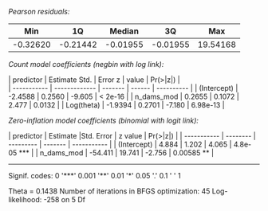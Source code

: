 *Pearson residuals:*

|     Min |      1Q  |  Median  |     3Q   |    Max   |
| ------- | -------- | -------- | -------- | -------- |
|-0.32620 | -0.21442 | -0.01955 | -0.01955 | 19.54168 |

*Count model coefficients (negbin with log link):*

| predictor   | Estimate Std. | Error z | value  | Pr(>|z|)   |    
| ----------- | ------------- | ------- | ------ | ---------- |
| (Intercept) |  -2.4588      | 0.2560  | -9.605 | < 2e-16    |
| n_dams_mod  |   0.2655      |  0.1072 |  2.477 | 0.0132     |
| Log(theta)  | -1.9394       | 0.2701  | -7.180 | 6.98e-13   |

*Zero-inflation model coefficients (binomial with logit link):*

| predictor   | Estimate |Std. Error | z value | Pr(>|z|)    |
| ----------- | -------- | --------- | ------- | ----------- |
| (Intercept) |   4.884  | 1.202     | 4.065   | 4.8e-05 \*\*\* |
| n_dams_mod  | -54.411  | 19.741    | -2.756  | 0.00585 \*\*  |

---
Signif. codes:  0 '\*\*\*' 0.001 '\*\*' 0.01 '\*' 0.05 '.' 0.1 ' ' 1 

Theta = 0.1438 
Number of iterations in BFGS optimization: 45 
Log-likelihood:  -258 on 5 Df
